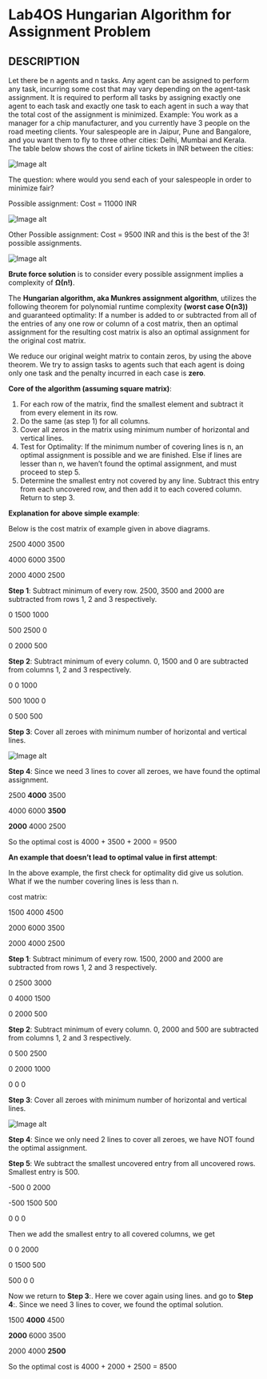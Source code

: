 # Lab4OS Hungarian Algorithm for Assignment Problem
## DESCRIPTION
Let there be n agents and n tasks. Any agent can be assigned to perform any task, incurring some cost that may vary depending on the agent-task assignment. It is required to perform all tasks by assigning exactly one agent to each task and exactly one task to each agent in such a way that the total cost of the assignment is minimized.
Example: You work as a manager for a chip manufacturer, and you currently have 3 people on the road meeting clients. Your salespeople are in Jaipur, Pune and Bangalore, and you want them to fly to three other cities: Delhi, Mumbai and Kerala. The table below shows the cost of airline tickets in INR between the cities:

![Image alt](https://github.com/VovaMaybeNextTime/Lab4OS/blob/main/res/1.jpg)

The question: where would you send each of your salespeople in order to minimize fair?

Possible assignment: Cost = 11000 INR

![Image alt](https://github.com/VovaMaybeNextTime/Lab4OS/blob/main/res/2.jpg)

Other Possible assignment: Cost = 9500 INR and this is the best of the 3! possible assignments.

![Image alt](https://github.com/VovaMaybeNextTime/Lab4OS/blob/main/res/3.jpg)

**Brute force solution** is to consider every possible assignment implies a complexity of **Ω(n!)**.

The **Hungarian algorithm, aka Munkres assignment algorithm**, utilizes the following theorem for polynomial runtime complexity **(worst case O(n3))** and guaranteed optimality:
If a number is added to or subtracted from all of the entries of any one row or column of a cost matrix, then an optimal assignment for the resulting cost matrix is also an optimal assignment for the original cost matrix.

We reduce our original weight matrix to contain zeros, by using the above theorem. We try to assign tasks to agents such that each agent is doing only one task and the penalty incurred in each case is **zero**.

**Core of the algorithm (assuming square matrix)**:

1. For each row of the matrix, find the smallest element and subtract it from every element in its row.
2. Do the same (as step 1) for all columns.
3. Cover all zeros in the matrix using minimum number of horizontal and vertical lines.
4. Test for Optimality: If the minimum number of covering lines is n, an optimal assignment is possible and we are finished. Else if lines are lesser than n, we haven’t found the optimal assignment, and must proceed to step 5.
5. Determine the smallest entry not covered by any line. Subtract this entry from each uncovered row, and then add it to each covered column. Return to step 3.

**Explanation for above simple example**:

 
Below is the cost matrix of example given in above diagrams.

 2500  4000  3500
 
 4000  6000  3500
 
 2000  4000  2500

**Step 1**: Subtract minimum of every row.
2500, 3500 and 2000 are subtracted from rows 1, 2 and 
3 respectively.

   0   1500  1000
   
  500  2500   0
  
   0   2000  500

**Step 2**: Subtract minimum of every column.
0, 1500 and 0 are subtracted from columns 1, 2 and 3 
respectively.

   0    0   1000
   
  500  1000   0
  
   0   500  500

**Step 3**: Cover all zeroes with minimum number of 
horizontal and vertical lines.

![Image alt](https://github.com/VovaMaybeNextTime/Lab4OS/blob/main/res/4.jpg)

**Step 4**:  Since we need 3 lines to cover all zeroes,
we have found the optimal assignment. 
 
 2500  **4000**  3500
 
 4000  6000  **3500**
 
 **2000**  4000  2500

So the optimal cost is 4000 + 3500 + 2000 = 9500

**An example that doesn’t lead to optimal value in first attempt**:

In the above example, the first check for optimality did give us solution. What if we the number covering lines is less than n.

 
cost matrix:
 
 1500  4000  4500
 
 2000  6000  3500
 
 2000  4000  2500

**Step 1**: Subtract minimum of every row.
1500, 2000 and 2000 are subtracted from rows 1, 2 and 
3 respectively.

  0    2500  3000
  
  0    4000  1500
  
  0    2000   500

**Step 2**: Subtract minimum of every column.
0, 2000 and 500 are subtracted from columns 1, 2 and 3 
respectively.

  0     500  2500
  
  0    2000  1000 
  
  0      0      0 

**Step 3**: Cover all zeroes with minimum number of 
horizontal and vertical lines.

![Image alt](https://github.com/VovaMaybeNextTime/Lab4OS/blob/main/res/5.jpg)

**Step 4**:  Since we only need 2 lines to cover all zeroes,
we have NOT found the optimal assignment. 

**Step 5**:  We subtract the smallest uncovered entry 
from all uncovered rows. Smallest entry is 500.
 
 -500    0   2000
 
 -500  1500   500
 
   0     0      0

Then we add the smallest entry to all covered columns, we get
   
   0     0   2000
   
   0   1500   500
   
  500    0      0

Now we return to **Step 3**:. Here we cover again using
lines. and go to **Step 4**:. Since we need 3 lines to 
cover, we found the optimal solution.
 
 1500  **4000**  4500
 
 **2000**  6000  3500
 
 2000  4000  **2500**

So the optimal cost is 4000 + 2000 + 2500 = 8500
